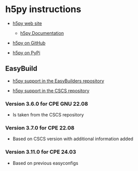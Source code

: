 # h5py instructions

-   [h5py web site](http://www.h5py.org/)

    -   [h5py Documentation](https://docs.h5py.org/en/stable/)

-   [h5py on GitHub](https://github.com/h5py/h5py)
  
-   [h5py on PyPi](https://pypi.org/project/h5py/)


## EasyBuild

  * [h5py support in the EasyBuilders repository](https://github.com/easybuilders/easybuild-easyconfigs/tree/develop/easybuild/easyconfigs/h/h5py)

  * [h5py support in the CSCS repository](https://github.com/eth-cscs/production/tree/master/easybuild/easyconfigs/h/h5py)

### Version 3.6.0 for CPE GNU 22.08

  * Is taken from the CSCS repository

### Version 3.7.0 for CPE 22.08

  * Based on CSCS version with additional information added

### Version 3.11.0 for CPE 24.03

  * Based on previous easyconfigs